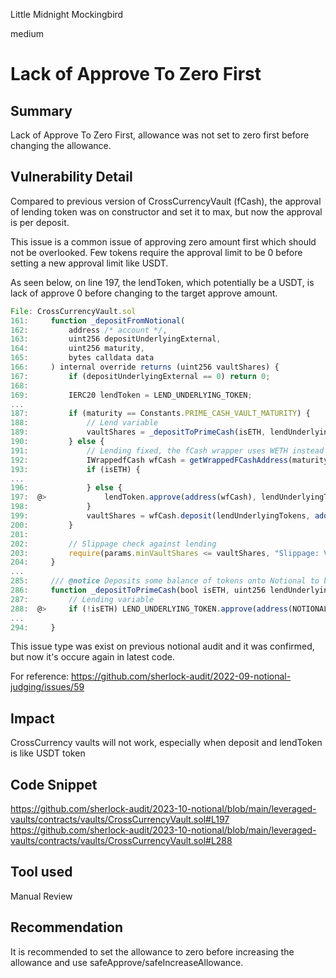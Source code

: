 Little Midnight Mockingbird

medium

# Lack of Approve To Zero First

## Summary

Lack of Approve To Zero First, allowance was not set to zero first before changing the allowance.

## Vulnerability Detail

Compared to previous version of CrossCurrencyVault (fCash), the approval of lending token was on constructor and set it to max, but now the approval is per deposit.

This issue is a common issue of approving zero amount first which should not be overlooked. Few tokens require the approval limit to be 0 before setting a new approval limit like USDT.

As seen below, on line 197, the lendToken, which potentially be a USDT, is lack of approve 0 before changing to the target approve amount.

```js
File: CrossCurrencyVault.sol
161:     function _depositFromNotional(
162:         address /* account */,
163:         uint256 depositUnderlyingExternal,
164:         uint256 maturity,
165:         bytes calldata data
166:     ) internal override returns (uint256 vaultShares) {
167:         if (depositUnderlyingExternal == 0) return 0;
168: 
169:         IERC20 lendToken = LEND_UNDERLYING_TOKEN;
...
187:         if (maturity == Constants.PRIME_CASH_VAULT_MATURITY) {
188:             // Lend variable
189:             vaultShares = _depositToPrimeCash(isETH, lendUnderlyingTokens);
190:         } else {
191:             // Lending fixed, the fCash wrapper uses WETH instead of ETH.
192:             IWrappedfCash wfCash = getWrappedFCashAddress(maturity);
193:             if (isETH) {
...
196:             } else {
197:  @>             lendToken.approve(address(wfCash), lendUnderlyingTokens);
198:             }
199:             vaultShares = wfCash.deposit(lendUnderlyingTokens, address(this));
200:         }
201: 
202:         // Slippage check against lending
203:         require(params.minVaultShares <= vaultShares, "Slippage: Vault Shares");
204:     }
...
285:     /// @notice Deposits some balance of tokens onto Notional to be lent as prime cash.
286:     function _depositToPrimeCash(bool isETH, uint256 lendUnderlyingTokens) private returns (uint256) {
287:         // Lending variable
288:  @>     if (!isETH) LEND_UNDERLYING_TOKEN.approve(address(NOTIONAL), lendUnderlyingTokens);
...
294:     }
```

This issue type was exist on previous notional audit and it was confirmed, but now it's occure again in latest code.

For reference:
https://github.com/sherlock-audit/2022-09-notional-judging/issues/59

## Impact

CrossCurrency vaults will not work, especially when deposit and lendToken is like USDT token

## Code Snippet

https://github.com/sherlock-audit/2023-10-notional/blob/main/leveraged-vaults/contracts/vaults/CrossCurrencyVault.sol#L197
https://github.com/sherlock-audit/2023-10-notional/blob/main/leveraged-vaults/contracts/vaults/CrossCurrencyVault.sol#L288

## Tool used

Manual Review

## Recommendation

It is recommended to set the allowance to zero before increasing the allowance and use safeApprove/safeIncreaseAllowance.